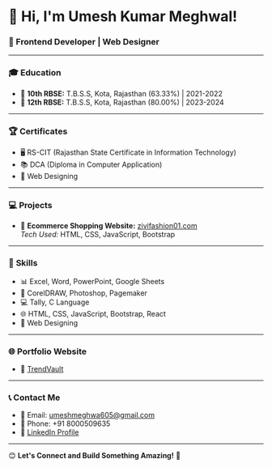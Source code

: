 # 👋 Hi, I'm Umesh Kumar Meghwal!

### 🎯 Frontend Developer | Web Designer

---

### 🎓 **Education**
- 🏫 **10th RBSE:** T.B.S.S, Kota, Rajasthan (63.33%) | 2021-2022
- 🏫 **12th RBSE:** T.B.S.S, Kota, Rajasthan (80.00%) | 2023-2024

---

### 🏆 **Certificates**
- 🖥️ RS-CIT (Rajasthan State Certificate in Information Technology)
- 📚 DCA (Diploma in Computer Application)
- 🎨 Web Designing

---

### 💻 **Projects**
- 🛒 **Ecommerce Shopping Website:** [zivifashion01.com](https://zivifashion01.com)  
  *Tech Used:* HTML, CSS, JavaScript, Bootstrap

---

### 🧰 **Skills**
- 📊 Excel, Word, PowerPoint, Google Sheets
- 🎨 CorelDRAW, Photoshop, Pagemaker
- 💻 Tally, C Language
- 🌐 HTML, CSS, JavaScript, Bootstrap, React
- 🎨 Web Designing

---

### 🌐 **Portfolio Website**
- 🔗 [TrendVault](https://trendvault.netlify.app)

---

### 📞 **Contact Me**
- 📧 Email: [umeshmeghwa605@gmail.com](mailto:umeshmeghwa605@gmail.com)
- 📱 Phone: +91 8000509635
- 🔗 [LinkedIn Profile](https://www.linkedin.com/in/umesh-kumar-meghwal/)

---

😊 **Let's Connect and Build Something Amazing!** 🚀
